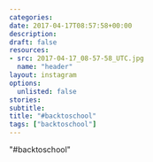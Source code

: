 ```yaml
---
categories:
date: 2017-04-17T08:57:58+00:00
description:
draft: false
resources:
- src: 2017-04-17_08-57-58_UTC.jpg
  name: "header"
layout: instagram
options:
  unlisted: false
stories:
subtitle:
title: "#backtoschool"
tags: ["backtoschool"]
---
```


"#backtoschool"
